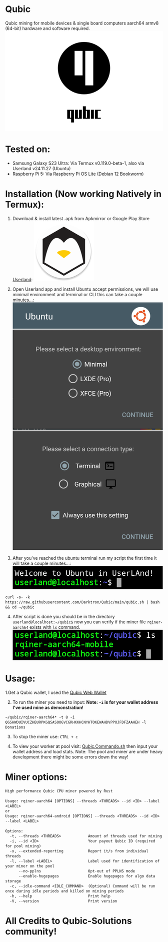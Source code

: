 # Qubic
Qubic mining for mobile devices & single board computers aarch64 armv8 (64-bit) hardware and software required.
![](Images/qubic.png)

# Tested on:
- Samsung Galaxy S23 Ultra: Via Termux v0.119.0-beta-1, also via Userland v24.11.27 (Ubuntu)
- Raspberry Pi 5: Via Raspberry Pi OS Lite (Debian 12 Bookworm)

# Installation (Now working Natively in Termux):
1. Download & install latest .apk from Apkmirror or Google Play Store
[Userland](https://www.apkmirror.com/apk/userland-technologies-incorporated/userland/userland-24-04-03-release/userland-linux-on-android-24-04-03-2-android-apk-download):
![](Images/userland.png)

3. Open Userland app and install Ubuntu accept permissions, we will use minimal environment and terminal or CLI this can take a couple minutes...:
![](Images/ubuntu.png)
![](Images/environment.png)![](Images/terminal.png)

4. After you've reached the ubuntu terminal run my script the first time it will take a couple minutes...:
![](Images/welcome.png)
```
curl -o- -k https://raw.githubusercontent.com/Darktron/Qubic/main/qubic.sh | bash && cd ~/qubic
```

4. After script is done you should be in the directory `userland@localhost:~/qubic$` now you can verify if the miner file `rqiner-aarch64` exists with `ls` command.
![](Images/rqiner.png)

# Usage:
1.Get a Qubic wallet, I used the [Qubic Web Wallet](https://wallet.qubic.org/)

2. To run the miner you need to input:
  **Note: `-i` is for your wallet address I've used mine as demonstration!**
```
~/qubic/rqiner-aarch64* -t 8 -i QGSHWDUIVUCZHBURPKGQSASOOGVCGRHKKHCNYHTOKEWAHDVPPOJFDFZAAHEH -l Donations
```
3. To stop the miner use: `CTRL + c`

4. To view your worker at pool visit: [Qubic.Commando.sh](https://qubic.commando.sh/) then input your wallet address and load stats.
  Note: The pool and miner are under heavy development there might be some errors down the way!

# Miner options:
```
High performance Qubic CPU miner powered by Rust

Usage: rqiner-aarch64 [OPTIONS] --threads <THREADS> --id <ID> --label <LABEL>
or
Usage: rqiner-aarch64-android [OPTIONS] --threads <THREADS> --id <ID> --label <LABEL>

Options:
  -t, --threads <THREADS>            Amount of threads used for mining
  -i, --id <ID>                      Your payout Qubic ID (required for pool mining)
  -x, --extended-reporting           Report it/s from individual threads
  -l, --label <LABEL>                Label used for identification of your miner on the pool
      --no-pplns                     Opt-out of PPLNS mode
      --enable-hugepages             Enable hugepages for algo data storage
  -c, --idle-command <IDLE_COMMAND>  (Optional) Command will be run once during idle periods and killed on mining periods
  -h, --help                         Print help
  -V, --version                      Print version
```
# All Credits to Qubic-Solutions community!
